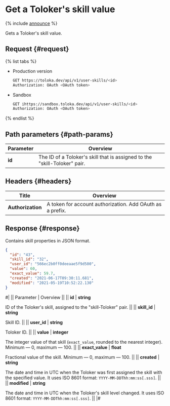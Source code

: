 # Get a Toloker's skill value

{% include [announce](../_includes/announce.md) %}

Gets a Toloker's skill value.

## Request {#request}

{% list tabs %}

- Production version

    ```bash
    GET https://toloka.dev/api/v1/user-skills/<id>
    Authorization: OAuth <OAuth token>
    ```

- Sandbox

    ```bash
    GET ihttps://sandbox.toloka.dev/api/v1/user-skills/<id>
    Authorization: OAuth <OAuth token>
    ```

{% endlist %}

## Path parameters {#path-params}

Parameter | Overview
----- | -----
**id** | The ID of a Toloker's skill that is assigned to the "skill-Toloker" pair.

## Headers {#headers}

Title | Overview
----- | -----
**Authorization** | A token for account authorization. Add OAuth as a prefix.

## Response {#response}

Contains skill properties in JSON format.

```json
{
  "id": "43",
  "skill_id": "32",
  "user_id": "566ec2b0ff0deeaae5f9d500",
  "value": 60,
  "exact_value": 59.7,
  "created": "2021-06-17T09:30:11.681",
  "modified": "2021-05-19T10:52:22.130"
}
```

#|
|| Parameter | Overview ||
|| **id** | **string**

ID of the Toloker's skill, assigned to the "skill-Toloker" pair. ||
|| **skill_id** | **string**

Skill ID. ||
|| **user_id** | **string**

Toloker ID. ||
|| **value** | **integer**

The integer value of that skill (`exact_value`, rounded to the nearest integer). Minimum — 0, maximum — 100. ||
|| **exact_value** | **float**

Fractional value of the skill. Minimum — 0, maximum — 100. ||
|| **created** | **string**

The date and time in UTC when the Toloker was first assigned the skill with the specified value. It uses ISO 8601 format: `YYYY-MM-DDThh:mm:ss[.sss]`. ||
|| **modified** | **string**

The date and time in UTC when the Toloker's skill level changed. It uses ISO 8601 format: `YYYY-MM-DDThh:mm:ss[.sss]`. ||
|#